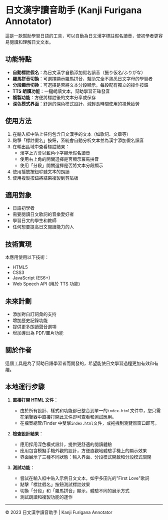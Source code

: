 # 日文漢字讀音助手 (Kanji Furigana Annotator)

這是一款幫助學習日語的工具，可以自動為日文漢字標註假名讀音，使初學者更容易閱讀和理解日文文本。

## 功能特點

- **自動標註假名**：為日文漢字自動添加假名讀音（振り仮名/ふりがな）
- **羅馬拼音切換**：可選擇顯示羅馬拼音，幫助完全不熟悉日文字母的學習者
- **分段顯示切換**：可選擇是否將文本分段顯示，每段配有獨立的操作按鈕
- **TTS 朗讀功能**：一鍵朗讀文本，幫助學習正確發音
- **複製功能**：方便將標註後的文本分享或保存
- **深色模式界面**：舒適的深色模式設計，減輕長時間使用的視覺疲勞

## 使用方法

1. 在輸入框中貼上任何包含日文漢字的文本（如歌詞、文章等）
2. 點擊「標註假名」按鈕，系統會自動分析文本並為漢字添加假名讀音
3. 在輸出區域中查看標註結果：
   - 漢字上方會以藍色小字顯示假名讀音
   - 使用右上角的開關選擇是否顯示羅馬拼音
   - 使用「分段」開關選擇是否將文本分段顯示
4. 使用播放按鈕聆聽文本的朗讀
5. 使用複製按鈕將結果複製到剪貼板

## 適用對象

- 日語初學者
- 需要閱讀日文歌詞的音樂愛好者
- 學習日文的學生和教師
- 任何想要提高日文閱讀能力的人

## 技術實現

本應用使用以下技術：

- HTML5
- CSS3
- JavaScript (ES6+)
- Web Speech API (用於 TTS 功能)

## 未來計劃

- 添加對自訂詞彙的支持
- 增加歷史記錄功能
- 提供更多朗讀聲音選項
- 增加導出為 PDF/圖片功能

## 關於作者

這個工具是為了幫助日語學習者而開發的，希望能使日文學習過程更加有效和有趣。

## 本地運行步驟

1. **直接打開 HTML 文件**：

   - 由於所有設計、樣式和功能都已整合到單一的`index.html`文件中，您只需在瀏覽器中直接打開此文件即可查看和測試應用。
   - 在檔案總管/Finder 中雙擊`index.html`文件，或拖拽到瀏覽器窗口即可。

2. **檢查設計結果**：

   - 應用採用深色模式設計，提供更舒適的閱讀體驗
   - 應用包含模擬手機外觀的設計，方便直觀地體驗手機上的顯示效果
   - 界面展示了三種不同狀態：輸入界面、分段模式開啟和分段模式關閉

3. **測試功能**：
   - 嘗試在輸入框中貼入示例日文文本，如宇多田光的"First Love"歌詞
   - 點擊「標註假名」按鈕測試標註效果
   - 切換「分段」和「羅馬拼音」顯示，體驗不同的展示方式
   - 測試朗讀和複製功能的運作

---

© 2023 日文漢字讀音助手 | Kanji Furigana Annotator
